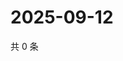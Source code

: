 # 2025-09-12

共 0 条

<!-- BEGIN ZHIHUVIDEO -->
<!-- 最后更新时间 Fri Sep 12 2025 03:07:51 GMT+0800 (China Standard Time) -->

<!-- END ZHIHUVIDEO -->
